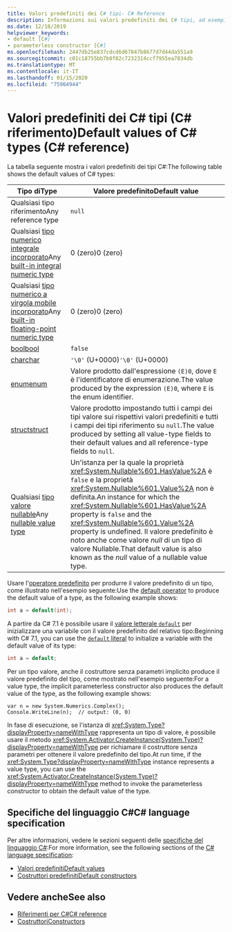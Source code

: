 ```yaml
---
title: Valori predefiniti dei C# tipi- C# Reference
description: Informazioni sui valori predefiniti dei C# tipi, ad esempio bool, Char, int, float, Double e altro.
ms.date: 12/18/2019
helpviewer_keywords:
- default [C#]
- parameterless constructor [C#]
ms.openlocfilehash: 2447db25e837cdcd6d67847b8677d7d44da551a9
ms.sourcegitcommit: c01c18755bb7b0f82c7232314ccf7955ea7834db
ms.translationtype: MT
ms.contentlocale: it-IT
ms.lasthandoff: 01/15/2020
ms.locfileid: "75964944"
---
```

# <a name="default-values-of-c-types-c-reference"></a><span data-ttu-id="68d5d-103">Valori predefiniti dei C# tipi (C# riferimento)</span><span class="sxs-lookup"><span data-stu-id="68d5d-103">Default values of C# types (C# reference)</span></span>

<span data-ttu-id="68d5d-104">La tabella seguente mostra i valori predefiniti dei tipi C#:</span><span class="sxs-lookup"><span data-stu-id="68d5d-104">The following table shows the default values of C# types:</span></span>

|<span data-ttu-id="68d5d-105">Tipo di</span><span class="sxs-lookup"><span data-stu-id="68d5d-105">Type</span></span>|<span data-ttu-id="68d5d-106">Valore predefinito</span><span class="sxs-lookup"><span data-stu-id="68d5d-106">Default value</span></span>|
|---------|------------------|
|<span data-ttu-id="68d5d-107">Qualsiasi tipo riferimento</span><span class="sxs-lookup"><span data-stu-id="68d5d-107">Any reference type</span></span>|`null`|
|<span data-ttu-id="68d5d-108">Qualsiasi [tipo numerico integrale incorporato](integral-numeric-types.md)</span><span class="sxs-lookup"><span data-stu-id="68d5d-108">Any [built-in integral numeric type](integral-numeric-types.md)</span></span>|<span data-ttu-id="68d5d-109">0 (zero)</span><span class="sxs-lookup"><span data-stu-id="68d5d-109">0 (zero)</span></span>|
|<span data-ttu-id="68d5d-110">Qualsiasi [tipo numerico a virgola mobile incorporato](floating-point-numeric-types.md)</span><span class="sxs-lookup"><span data-stu-id="68d5d-110">Any [built-in floating-point numeric type](floating-point-numeric-types.md)</span></span>|<span data-ttu-id="68d5d-111">0 (zero)</span><span class="sxs-lookup"><span data-stu-id="68d5d-111">0 (zero)</span></span>|
|[<span data-ttu-id="68d5d-112">bool</span><span class="sxs-lookup"><span data-stu-id="68d5d-112">bool</span></span>](bool.md)|`false`|
|[<span data-ttu-id="68d5d-113">char</span><span class="sxs-lookup"><span data-stu-id="68d5d-113">char</span></span>](char.md)|<span data-ttu-id="68d5d-114">`'\0'` (U+0000)</span><span class="sxs-lookup"><span data-stu-id="68d5d-114">`'\0'` (U+0000)</span></span>|
|[<span data-ttu-id="68d5d-115">enum</span><span class="sxs-lookup"><span data-stu-id="68d5d-115">enum</span></span>](enum.md)|<span data-ttu-id="68d5d-116">Valore prodotto dall'espressione `(E)0`, dove `E` è l'identificatore di enumerazione.</span><span class="sxs-lookup"><span data-stu-id="68d5d-116">The value produced by the expression `(E)0`, where `E` is the enum identifier.</span></span>|
|[<span data-ttu-id="68d5d-117">struct</span><span class="sxs-lookup"><span data-stu-id="68d5d-117">struct</span></span>](../keywords/struct.md)|<span data-ttu-id="68d5d-118">Valore prodotto impostando tutti i campi dei tipi valore sui rispettivi valori predefiniti e tutti i campi dei tipi riferimento su `null`.</span><span class="sxs-lookup"><span data-stu-id="68d5d-118">The value produced by setting all value-type fields to their default values and all reference-type fields to `null`.</span></span>|
|<span data-ttu-id="68d5d-119">Qualsiasi [tipo valore nullable](nullable-value-types.md)</span><span class="sxs-lookup"><span data-stu-id="68d5d-119">Any [nullable value type](nullable-value-types.md)</span></span>|<span data-ttu-id="68d5d-120">Un'istanza per la quale la proprietà <xref:System.Nullable%601.HasValue%2A> è `false` e la proprietà <xref:System.Nullable%601.Value%2A> non è definita.</span><span class="sxs-lookup"><span data-stu-id="68d5d-120">An instance for which the <xref:System.Nullable%601.HasValue%2A> property is `false` and the <xref:System.Nullable%601.Value%2A> property is undefined.</span></span> <span data-ttu-id="68d5d-121">Il valore predefinito è noto anche come valore *null* di un tipo di valore Nullable.</span><span class="sxs-lookup"><span data-stu-id="68d5d-121">That default value is also known as the *null* value of a nullable value type.</span></span>|

<span data-ttu-id="68d5d-122">Usare l'[operatore predefinito](../operators/default.md) per produrre il valore predefinito di un tipo, come illustrato nell'esempio seguente:</span><span class="sxs-lookup"><span data-stu-id="68d5d-122">Use the [default operator](../operators/default.md) to produce the default value of a type, as the following example shows:</span></span>

```csharp
int a = default(int);
```

<span data-ttu-id="68d5d-123">A partire da C# 7.1 è possibile usare il [ valore letterale `default`](../operators/default.md#default-literal) per inizializzare una variabile con il valore predefinito del relativo tipo:</span><span class="sxs-lookup"><span data-stu-id="68d5d-123">Beginning with C# 7.1, you can use the [`default` literal](../operators/default.md#default-literal) to initialize a variable with the default value of its type:</span></span>

```csharp
int a = default;
```

<span data-ttu-id="68d5d-124">Per un tipo valore, anche il costruttore senza parametri implicito produce il valore predefinito del tipo, come mostrato nell'esempio seguente:</span><span class="sxs-lookup"><span data-stu-id="68d5d-124">For a value type, the implicit parameterless constructor also produces the default value of the type, as the following example shows:</span></span>

```csharp-interactive
var n = new System.Numerics.Complex();
Console.WriteLine(n);  // output: (0, 0)
```

<span data-ttu-id="68d5d-125">In fase di esecuzione, se l'istanza di <xref:System.Type?displayProperty=nameWithType> rappresenta un tipo di valore, è possibile usare il metodo <xref:System.Activator.CreateInstance(System.Type)?displayProperty=nameWithType> per richiamare il costruttore senza parametri per ottenere il valore predefinito del tipo.</span><span class="sxs-lookup"><span data-stu-id="68d5d-125">At run time, if the <xref:System.Type?displayProperty=nameWithType> instance represents a value type, you can use the <xref:System.Activator.CreateInstance(System.Type)?displayProperty=nameWithType> method to invoke the parameterless constructor to obtain the default value of the type.</span></span>

## <a name="c-language-specification"></a><span data-ttu-id="68d5d-126">Specifiche del linguaggio C#</span><span class="sxs-lookup"><span data-stu-id="68d5d-126">C# language specification</span></span>

<span data-ttu-id="68d5d-127">Per altre informazioni, vedere le sezioni seguenti delle [specifiche del linguaggio C#](~/_csharplang/spec/introduction.md):</span><span class="sxs-lookup"><span data-stu-id="68d5d-127">For more information, see the following sections of the [C# language specification](~/_csharplang/spec/introduction.md):</span></span>

- [<span data-ttu-id="68d5d-128">Valori predefiniti</span><span class="sxs-lookup"><span data-stu-id="68d5d-128">Default values</span></span>](~/_csharplang/spec/variables.md#default-values)
- [<span data-ttu-id="68d5d-129">Costruttori predefiniti</span><span class="sxs-lookup"><span data-stu-id="68d5d-129">Default constructors</span></span>](~/_csharplang/spec/types.md#default-constructors)

## <a name="see-also"></a><span data-ttu-id="68d5d-130">Vedere anche</span><span class="sxs-lookup"><span data-stu-id="68d5d-130">See also</span></span>

- [<span data-ttu-id="68d5d-131">Riferimenti per C#</span><span class="sxs-lookup"><span data-stu-id="68d5d-131">C# reference</span></span>](../index.md)
- [<span data-ttu-id="68d5d-132">Costruttori</span><span class="sxs-lookup"><span data-stu-id="68d5d-132">Constructors</span></span>](../../programming-guide/classes-and-structs/constructors.md)
